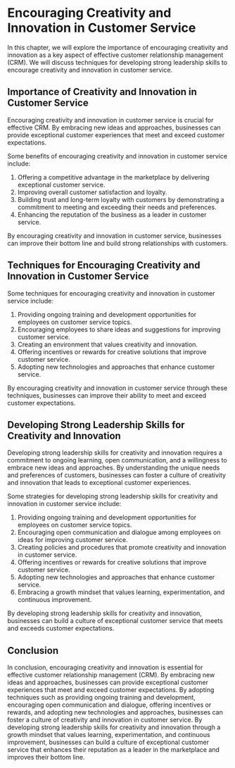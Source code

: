 Encouraging Creativity and Innovation in Customer Service
==========================================================================================================

In this chapter, we will explore the importance of encouraging creativity and innovation as a key aspect of effective customer relationship management (CRM). We will discuss techniques for developing strong leadership skills to encourage creativity and innovation in customer service.

Importance of Creativity and Innovation in Customer Service
-----------------------------------------------------------

Encouraging creativity and innovation in customer service is crucial for effective CRM. By embracing new ideas and approaches, businesses can provide exceptional customer experiences that meet and exceed customer expectations.

Some benefits of encouraging creativity and innovation in customer service include:

1. Offering a competitive advantage in the marketplace by delivering exceptional customer service.
2. Improving overall customer satisfaction and loyalty.
3. Building trust and long-term loyalty with customers by demonstrating a commitment to meeting and exceeding their needs and preferences.
4. Enhancing the reputation of the business as a leader in customer service.

By encouraging creativity and innovation in customer service, businesses can improve their bottom line and build strong relationships with customers.

Techniques for Encouraging Creativity and Innovation in Customer Service
------------------------------------------------------------------------

Some techniques for encouraging creativity and innovation in customer service include:

1. Providing ongoing training and development opportunities for employees on customer service topics.
2. Encouraging employees to share ideas and suggestions for improving customer service.
3. Creating an environment that values creativity and innovation.
4. Offering incentives or rewards for creative solutions that improve customer service.
5. Adopting new technologies and approaches that enhance customer service.

By encouraging creativity and innovation in customer service through these techniques, businesses can improve their ability to meet and exceed customer expectations.

Developing Strong Leadership Skills for Creativity and Innovation
-----------------------------------------------------------------

Developing strong leadership skills for creativity and innovation requires a commitment to ongoing learning, open communication, and a willingness to embrace new ideas and approaches. By understanding the unique needs and preferences of customers, businesses can foster a culture of creativity and innovation that leads to exceptional customer experiences.

Some strategies for developing strong leadership skills for creativity and innovation in customer service include:

1. Providing ongoing training and development opportunities for employees on customer service topics.
2. Encouraging open communication and dialogue among employees on ideas for improving customer service.
3. Creating policies and procedures that promote creativity and innovation in customer service.
4. Offering incentives or rewards for creative solutions that improve customer service.
5. Adopting new technologies and approaches that enhance customer service.
6. Embracing a growth mindset that values learning, experimentation, and continuous improvement.

By developing strong leadership skills for creativity and innovation, businesses can build a culture of exceptional customer service that meets and exceeds customer expectations.

Conclusion
----------

In conclusion, encouraging creativity and innovation is essential for effective customer relationship management (CRM). By embracing new ideas and approaches, businesses can provide exceptional customer experiences that meet and exceed customer expectations. By adopting techniques such as providing ongoing training and development, encouraging open communication and dialogue, offering incentives or rewards, and adopting new technologies and approaches, businesses can foster a culture of creativity and innovation in customer service. By developing strong leadership skills for creativity and innovation through a growth mindset that values learning, experimentation, and continuous improvement, businesses can build a culture of exceptional customer service that enhances their reputation as a leader in the marketplace and improves their bottom line.
